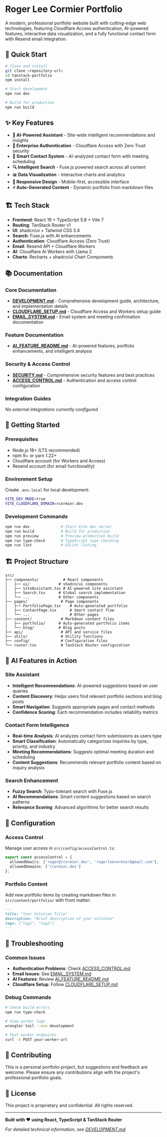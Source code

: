 # Roger Lee Cormier Portfolio

A modern, professional portfolio website built with cutting-edge web technologies, featuring Cloudflare Access authentication, AI-powered features, interactive data visualization, and a fully functional contact form with Resend email integration.

## 🚀 Quick Start

```bash
# Clone and install
git clone <repository-url>
cd tanstack-portfolio
npm install

# Start development
npm run dev

# Build for production
npm run build
```

## ✨ Key Features

- **🤖 AI-Powered Assistant** - Site-wide intelligent recommendations and insights
- **🔐 Enterprise Authentication** - Cloudflare Access with Zero Trust security
- **📧 Smart Contact System** - AI-analyzed contact form with meeting scheduling
- **🔍 Intelligent Search** - Fuse.js powered search across all content
- **📊 Data Visualization** - Interactive charts and analytics
- **📱 Responsive Design** - Mobile-first, accessible interface
- **⚡ Auto-Generated Content** - Dynamic portfolio from markdown files

## 🏗️ Tech Stack

- **Frontend**: React 19 + TypeScript 5.8 + Vite 7
- **Routing**: TanStack Router v1
- **UI**: shadcn/ui + Tailwind CSS 3.4
- **Search**: Fuse.js with AI enhancements
- **Authentication**: Cloudflare Access (Zero Trust)
- **Email**: Resend API + Cloudflare Workers
- **AI**: Cloudflare AI Workers with Llama 2
- **Charts**: Recharts + shadcn/ui Chart Components

## 📚 Documentation

### **Core Documentation**
- **[DEVELOPMENT.md](./DEVELOPMENT.md)** - Comprehensive development guide, architecture, and implementation details
- **[CLOUDFLARE_SETUP.md](./CLOUDFLARE_SETUP.md)** - Cloudflare Access and Workers setup guide
- **[EMAIL_SYSTEM.md](./EMAIL_SYSTEM.md)** - Email system and meeting confirmation documentation

### **Feature Documentation**
- **[AI_FEATURE_README.md](./AI_FEATURE_README.md)** - AI-powered features, portfolio enhancements, and intelligent analysis

### **Security & Access Control**
- **[SECURITY.md](./SECURITY.md)** - Comprehensive security features and best practices
- **[ACCESS_CONTROL.md](./ACCESS_CONTROL.md)** - Authentication and access control configuration

### **Integration Guides**
*No external integrations currently configured*

## 🚀 Getting Started

### **Prerequisites**
- Node.js 18+ (LTS recommended)
- npm 9+ or yarn 1.22+
- Cloudflare account (for Workers and Access)
- Resend account (for email functionality)

### **Environment Setup**
Create `.env.local` for local development:
```bash
VITE_DEV_MODE=true
VITE_CLOUDFLARE_DOMAIN=rcormier.dev
```

### **Development Commands**
```bash
npm run dev              # Start Vite dev server
npm run build            # Build for production
npm run preview          # Preview production build
npm run type-check       # TypeScript type checking
npm run lint             # ESLint linting
```

## 🏗️ Project Structure

```
src/
├── components/           # React components
│   ├── ui/             # shadcn/ui components
│   ├── SiteAssistant.tsx # AI-powered site assistant
│   ├── Search.tsx      # Global search implementation
│   └── ...             # Other components
├── pages/               # Page components
│   ├── PortfolioPage.tsx    # Auto-generated portfolio
│   ├── ContactPage.tsx      # Smart contact flow
│   └── ...                  # Other pages
├── content/             # Markdown content files
│   ├── portfolio/      # Auto-generated portfolio items
│   └── blog/           # Blog posts
├── api/                 # API and service files
├── utils/               # Utility functions
├── config/              # Configuration files
└── router.tsx           # TanStack Router configuration
```

## 🌟 AI Features in Action

### **Site Assistant**
- **Intelligent Recommendations**: AI-powered suggestions based on user queries
- **Content Discovery**: Helps users find relevant portfolio sections and blog posts
- **Smart Navigation**: Suggests appropriate pages and contact methods
- **Confidence Scoring**: Each recommendation includes reliability metrics

### **Contact Form Intelligence**
- **Real-time Analysis**: AI analyzes contact form submissions as users type
- **Smart Classification**: Automatically categorizes inquiries by type, priority, and industry
- **Meeting Recommendations**: Suggests optimal meeting duration and scheduling
- **Content Suggestions**: Recommends relevant portfolio content based on inquiry analysis

### **Search Enhancement**
- **Fuzzy Search**: Typo-tolerant search with Fuse.js
- **AI Recommendations**: Smart content suggestions based on search patterns
- **Relevance Scoring**: Advanced algorithms for better search results

## 🔧 Configuration

### **Access Control**
Manage user access in `src/config/accessControl.ts`:
```typescript
export const accessControl = {
  allowedEmails: ['roger@rcormier.dev', 'rogerleecormier@gmail.com'],
  allowedDomains: ['rcormier.dev']
};
```

### **Portfolio Content**
Add new portfolio items by creating markdown files in `src/content/portfolio/` with front matter:
```markdown
---
title: "Your Solution Title"
description: "Brief description of your solution"
tags: ["tag1", "tag2"]
---
```

## 🚨 Troubleshooting

### **Common Issues**
- **Authentication Problems**: Check [ACCESS_CONTROL.md](./ACCESS_CONTROL.md)
- **Email Issues**: See [EMAIL_SYSTEM.md](./EMAIL_SYSTEM.md)
- **AI Features**: Review [AI_FEATURE_README.md](./AI_FEATURE_README.md)
- **Cloudflare Setup**: Follow [CLOUDFLARE_SETUP.md](./CLOUDFLARE_SETUP.md)

### **Debug Commands**
```bash
# Check build errors
npm run type-check

# View worker logs
wrangler tail --env development

# Test worker endpoints
curl -X POST your-worker-url
```

## 🤝 Contributing

This is a personal portfolio project, but suggestions and feedback are welcome. Please ensure any contributions align with the project's professional portfolio goals.

## 📄 License

This project is proprietary and confidential. All rights reserved.

---

**Built with ❤️ using React, TypeScript & TanStack Router**

*For detailed technical information, see [DEVELOPMENT.md](./DEVELOPMENT.md)*
